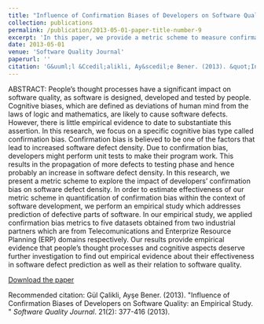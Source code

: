 ```yaml
---
title: "Influence of Confirmation Biases of Developers on Software Quality: an Empirical Study"
collection: publications
permalink: /publication/2013-05-01-paper-title-number-9
excerpt: 'In this paper, we provide a metric scheme to measure confirmatory behaviour of software developers (i.e., confirmation bias) during their daily practices (e.g., unit testing). In order to assess the effectiveness of the metrics scheme, we perform an empirical study to predict defective parts of software.'
date: 2013-05-01
venue: 'Software Quality Journal'
paperurl: ''
citation: 'G&uuml;l &Ccedil;alikli, Ay&scedil;e Bener. (2013). &quot;Influence of Confirmation Biases of Developers on Software Quality: an Empirical Study. &quot; <i>Software Quality Journal</i>. 21(2): 377-416 (2013).'
---
```


ABSTRACT: People’s thought processes have a significant impact on software quality, as software is designed, developed and tested by people. Cognitive biases, which are defined as deviations of human mind from the laws of logic and mathematics, are likely to cause software defects. However, there is little empirical evidence to date to substantiate this assertion. In this research, we focus on a specific cognitive bias type called confirmation bias. Confirmation bias is believed to be one of the factors that lead to increased software defect density. Due to confirmation bias, developers might perform unit tests to make their program work. This results in the propagation of more defects to testing phase and hence probably an increase in software defect density. In this research, we present a metric scheme to explore the impact of developers’ confirmation bias on software defect density. In order to estimate effectiveness of our metric scheme in quantification of confirmation bias within the context of software development, we perform an empirical study which addresses prediction of defective parts of software. In our empirical study, we applied confirmation bias metrics to five datasets obtained from two industrial partners which are from Telecomunications and Enterprize Resource Planning (ERP) domains respectively. Our results provide empirical evidence that people’s thought processes and cognitive aspects deserve further
investigation to find out empirical evidence about their effectiveness in software defect prediction as well as their relation to software quality.

[Download the paper](https://gulcalikli.github.io/files/SQJ2013.pdf)


Recommended citation: G&uuml;l &Ccedil;alikli, Ay&#x015F;e Bener. (2013). &quot;Influence of Confirmation Biases of Developers on Software Quality: an Empirical Study. &quot; <i>Software Quality Journal</i>. 21(2): 377-416 (2013).


